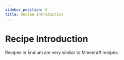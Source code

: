 ```yaml
---
sidebar_position: 6
title: Recipe Introduction
---
```


# Recipe Introduction

Recipes in Endium are very similar to Minecraft recipes.
